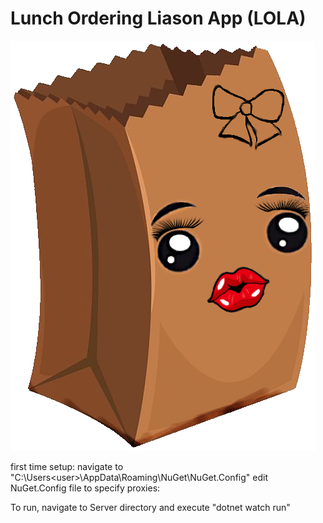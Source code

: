 # Lunch Ordering Liason App (LOLA)
![LOLA](/Lola.png)

first time setup:
    navigate to "C:\Users\<user>\AppData\Roaming\NuGet\NuGet.Config"
    edit NuGet.Config file to specify proxies:
        <?xml version="1.0" encoding="utf-8"?>
        <configuration>
        <packageSources>
            <add key="nuget.org" value="https://api.nuget.org/v3/index.json" protocolVersion="3" />
        </packageSources>
        <config>
            <add key="http_proxy" value="" /> <!--proxy data redacted since we are using public repo -->
            <add key="http_proxy.user" value="" />
            <add key="no_proxy" value="" />
        </config>
        </configuration>

To run, navigate to Server directory and execute "dotnet watch run"